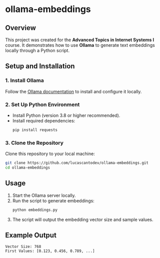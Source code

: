 
# **ollama-embeddings**

## **Overview**
This project was created for the **Advanced Topics in Internet Systems I** course. It demonstrates how to use **Ollama** to generate text embeddings locally through a Python script.

## **Setup and Installation**

### 1. Install Ollama
Follow the [Ollama documentation](https://ollama.ai) to install and configure it locally. 

### 2. Set Up Python Environment
- Install Python (version 3.8 or higher recommended).
- Install required dependencies:
  ```bash
  pip install requests
  ```

### 3. Clone the Repository
Clone this repository to your local machine:
```bash
git clone https://github.com/lucascantodev/ollama-embeddings.git
cd ollama-embeddings
```

## **Usage**
1. Start the Ollama server locally.
2. Run the script to generate embeddings:
   ```bash
   python embeddings.py
   ```
3. The script will output the embedding vector size and sample values.

## **Example Output**
```
Vector Size: 768
First Values: [0.123, 0.456, 0.789, ...]
```

